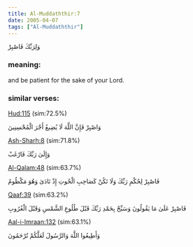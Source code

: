 ```yaml
---
title: Al-Muddaththir:7
date: 2005-04-07
tags: ["Al-Muddaththir"]
---
```

وَلِرَبِّكَ فَاصْبِرْ
### meaning: 
and be patient for the sake of your Lord.
### similar verses: 

[Hud:115](/11/115) (sim:72.5%)

وَاصْبِرْ فَإِنَّ اللَّهَ لَا يُضِيعُ أَجْرَ الْمُحْسِنِينَ

[Ash-Sharh:8](/94/8) (sim:71.8%)

وَإِلَىٰ رَبِّكَ فَارْغَبْ

[Al-Qalam:48](/68/48) (sim:63.7%)

فَاصْبِرْ لِحُكْمِ رَبِّكَ وَلَا تَكُنْ كَصَاحِبِ الْحُوتِ إِذْ نَادَىٰ وَهُوَ مَكْظُومٌ

[Qaaf:39](/50/39) (sim:63.2%)

فَاصْبِرْ عَلَىٰ مَا يَقُولُونَ وَسَبِّحْ بِحَمْدِ رَبِّكَ قَبْلَ طُلُوعِ الشَّمْسِ وَقَبْلَ الْغُرُوبِ

[Aal-i-Imraan:132](/3/132) (sim:63.1%)

وَأَطِيعُوا اللَّهَ وَالرَّسُولَ لَعَلَّكُمْ تُرْحَمُونَ
